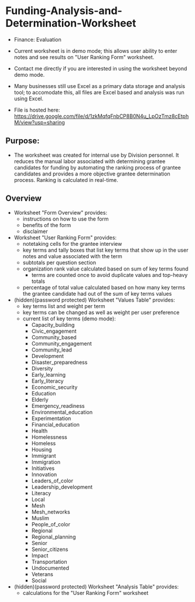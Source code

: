 # Funding-Analysis-and-Determination-Worksheet
- Finance: Evaluation

- Current worksheet is in demo mode; this allows user ability to enter notes and see results on "User Ranking Form" worksheet.
- Contact me directly if you are interested in using the worksheet beyond demo mode.
- Many businesses still use Excel as a primary data storage and analysis tool; to accomodate this, all files are Excel based and analysis was run using Excel.
- File is hosted here: https://drive.google.com/file/d/1zkMqfqFnbCP8B0N4u_LpOzTmz8cEtphM/view?usp=sharing

## Purpose:
- The worksheet was created for internal use by Division personnel. It reduces the manual labor associated with determining grantee candidates for funding by automating the ranking process of grantee candidates and provides a more objective grantee determination process. Ranking is calculated in real-time.

## Overview
- Worksheet "Form Overview" provides:
  - instructions on how to use the form
  - benefits of the form
  - disclaimer
- Worksheet "User Ranking Form" provides:
  - notetaking cells for the grantee interview
  - key terms and tally boxes that list key terms that show up in the user notes and value associated with the term
  - subtotals per question section
  - organization rank value calculated based on sum of key terms found
    - terms are counted once to avoid duplicate values and top-heavy totals
  - percentage of total value calculated based on how many key terms the grantee candidate had out of the sum of key terms values
- (hidden)(password protected) Worksheet "Values Table" provides:
  - key terms list and weight per term
  - key terms can be changed as well as weight per user preference
  - current list of key terms (demo mode):
    - Capacity_building
    - Civic_engagement
    - Community_based
    - Community_engagement
    - Community_lead
    - Development
    - Disaster_preparedness
    - Diversity
    - Early_learning
    - Early_literacy
    - Economic_security
    - Education
    - Elderly
    - Emergency_readiness
    - Environmental_education
    - Experimentation
    - Financial_education
    - Health
    - Homelessness
    - Homeless
    - Housing
    - Immigrant
    - Immigration
    - Initiatives
    - Innovation
    - Leaders_of_color
    - Leadership_development
    - Literacy
    - Local
    - Mesh
    - Mesh_networks
    - Muslim
    - People_of_color
    - Regional
    - Regional_planning
    - Senior
    - Senior_citizens
    - Impact
    - Transportation
    - Undocumented
    - Veterans
    - Social
- (hidden)(password protected) Worksheet "Analysis Table" provides:
  - calculations for the "User Ranking Form" worksheet
